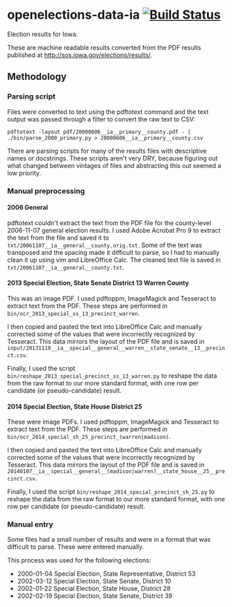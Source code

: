 # openelections-data-ia [![Build Status](https://github.com/openelections/openelections-data-ia/actions/workflows/format_tests.yml/badge.svg?branch=master)](https://github.com/openelections/openelections-data-ia/actions)

Election results for Iowa.

These are machine readable results converted from the PDF results published at http://sos.iowa.gov/elections/results/.

## Methodology

### Parsing script

Files were converted to text using the pdftotext command and the text output was passed through a filter to convert the raw text to CSV:

```
pdftotext -layout pdf/20000606__ia__primary__county.pdf - | ./bin/parse_2000_primary.py > 20000606__ia__primary__county.csv
```

There are parsing scripts for many of the results files with descriptive names
or docstrings.  These scripts aren't very DRY, because figuring out what changed
between vintages of files and abstracting this out seemed a low priority.

### Manual preprocessing

#### 2006 General

pdftotext couldn't extract the text from the PDF file for the county-level 2006-11-07 general election results.  I used Adobe Acrobat Pro 9 to extract the text from the file and saved it to ``txt/20061107__ia__general__county.orig.txt``.  Some of the text was transposed and the spacing made it difficult to parse, so I had to manually clean it up using vim and LibreOffice Calc.  The cleaned text file is saved in ``txt/20061107__ia__general__county.txt``.

#### 2013 Special Election, State Senate District 13 Warren County

This was an image PDF. I used pdftoppm, ImageMagick and Tesseract to extract text from the PDF.  These steps are performed in ``bin/ocr_2013_special_ss_13_precinct_warren``.

I then copied and pasted the text into LibreOffice Calc and manually corrected some of the values that were incorrectly recognized by Tesseract.  This data mirrors the layout of the PDF file and is saved in ``input/20131119__ia__special__general__warren__state_senate__13__precinct.csv``.

Finally, I used the script ``bin/reshape_2013_special_precinct_ss_13_warren.py`` to reshape the data from the raw format to our more standard format, with one row per candidate (or pseudo-candidate) result.

#### 2014 Special Election, State House District 25

These were image PDFs. I used pdftoppm, ImageMagick and Tesseract to extract text from the PDF.  These steps are performed in ``bin/ocr_2014_special_sh_25_precinct_(warren|madison)``.

I then copied and pasted the text into LibreOffice Calc and manually corrected some of the values that were incorrectly recognized by Tesseract.  This data mirrors the layout of the PDF file and is saved in ``20140107__ia__special__general__(madison|warren)__state_house__25__precinct.csv``.

Finally, I used the script ``bin/reshape_2014_special_precinct_sh_25.py`` to reshape the data from the raw format to our more standard format, with one row per candidate (or pseudo-candidate) result.

### Manual entry

Some files had a small number of results and were in a format that was difficult to parse.  These were entered manually.

This process was used for the following elections:

* 2000-01-04 Special Election, State Representative, District 53
* 2002-03-12 Special Election, State Senate, District 10
* 2002-01-22 Special Election, State House, District 28
* 2002-02-19 Special Election, State Senate, District 39
